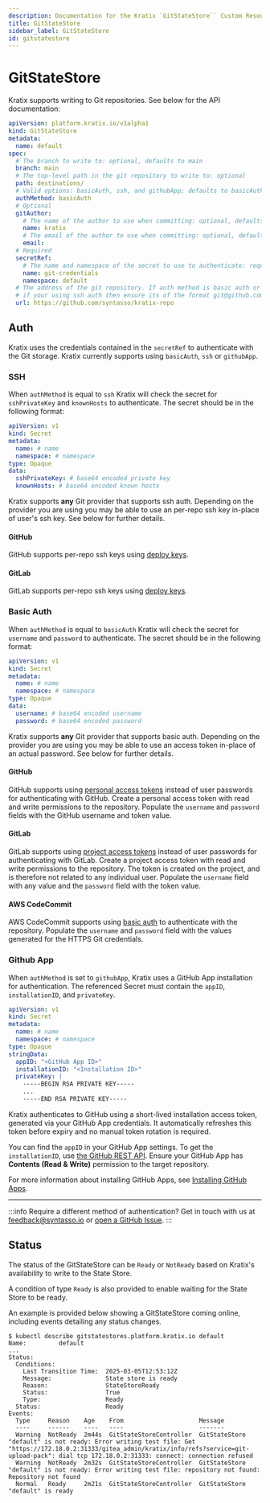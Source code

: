 ```yaml
---
description: Documentation for the Kratix `GitStateStore`` Custom Resource
title: GitStateStore
sidebar_label: GitStateStore
id: gitstatestore
---
```


# GitStateStore

Kratix supports writing to Git repositories. See below for the API documentation:

```yaml
apiVersion: platform.kratix.io/v1alpha1
kind: GitStateStore
metadata:
  name: default
spec:
  # The branch to write to: optional, defaults to main
  branch: main
  # The top-level path in the git repository to write to: optional
  path: destinations/
  # Valid options: basicAuth, ssh, and githubApp; defaults to basicAuth
  authMethod: basicAuth
  # Optional
  gitAuthor:
    # The name of the author to use when committing: optional, defaults to kratix
    name: kratix
    # The email of the author to use when committing: optional, defaults to empty
    email:
  # Required
  secretRef:
    # The name and namespace of the secret to use to authenticate: required
    name: git-credentials
    namespace: default
  # The address of the git repository. If auth method is basic auth or githubApp, use `http`/`https` format: required
  # if your using ssh auth then ensure its of the format git@github.com:<org>/<repo>.git
  url: https://github.com/syntasso/kratix-repo
```

## Auth

Kratix uses the credentials contained in the `secretRef` to authenticate with the
Git storage. Kratix currently supports using `basicAuth`, `ssh` or `githubApp`.

### SSH
When `authMethod` is equal to `ssh` Kratix will check the secret for `sshPrivateKey` and `knownHosts`
to authenticate. The secret should be in the following format:
```yaml
apiVersion: v1
kind: Secret
metadata:
  name: # name
  namespace: # namespace
type: Opaque
data:
  sshPrivateKey: # base64 encoded private key
  knownHosts: # base64 encoded known hosts
```
Kratix supports **any** Git provider that supports ssh auth. Depending on the provider
you are using you may be able to use an per-repo ssh key in-place of user's ssh key.
See below for further details.

#### GitHub
GitHub supports per-repo ssh keys using [deploy keys](https://docs.github.com/en/rest/deploy-keys/deploy-keys?apiVersion=2022-11-28).

#### GitLab
GitLab supports per-repo ssh keys using [deploy keys](https://docs.gitlab.com/ee/user/project/deploy_keys/).

### Basic Auth
When `authMethod` is equal to `basicAuth` Kratix will check the secret for `username`
and `password` to authenticate. The secret should be in the following format:

```yaml
apiVersion: v1
kind: Secret
metadata:
  name: # name
  namespace: # namespace
type: Opaque
data:
  username: # base64 encoded username
  password: # base64 encoded password
```

Kratix supports **any** Git provider that supports basic auth. Depending on the provider
you are using you may be able to use an access token in-place of an actual password.
See below for further details.

#### GitHub

GitHub supports using [personal access tokens](https://docs.github.com/en/authentication/keeping-your-account-and-data-secure/creating-a-personal-access-token)
instead of user passwords for authenticating with GitHub. Create a personal access token
with read and write permissions to the repository. Populate the `username` and `password`
fields with the GitHub username and token value.

#### GitLab

GitLab supports using [project access tokens](https://docs.gitlab.com/ee/user/project/settings/project_access_tokens.html)
instead of user passwords for authenticating with GitLab. Create a project access token
with read and write permissions to the repository. The token is created on the project, and is therefore
not related to any individual user. Populate the `username` field with any value and
the `password` field with the token value.

#### AWS CodeCommit

AWS CodeCommit supports using [basic
auth](https://docs.aws.amazon.com/codecommit/latest/userguide/setting-up-gc.html?icmpid=docs_acc_console_connect_np#setting-up-gc-iam)
to authenticate with the repository. Populate the `username` and `password`
field with the values generated for the HTTPS Git credentials.

### Github App

When `authMethod` is set to `githubApp`, Kratix uses a GitHub App installation for authentication.
The referenced Secret must contain the `appID`, `installationID`, and `privateKey`.
```yaml
apiVersion: v1
kind: Secret
metadata:
  name: # name
  namespace: # namespace
type: Opaque
stringData:
  appID: "<GitHub App ID>"
  installationID: "<Installation ID>"
  privateKey: |
    -----BEGIN RSA PRIVATE KEY-----
    ...
    -----END RSA PRIVATE KEY-----
```

Kratix authenticates to GitHub using a short-lived installation access token, generated via your GitHub App credentials.
It automatically refreshes this token before expiry and no manual token rotation is required.

You can find the `appID` in your GitHub App settings. To get the `installationID`, use [the GitHub REST API](https://docs.github.com/en/rest/apps/apps?apiVersion=2022-11-28#list-installations-for-the-authenticated-app).
Ensure your GitHub App has **Contents (Read & Write)** permission to the target repository.

For more information about installing GitHub Apps, see [Installing GitHub Apps](https://docs.github.com/en/developers/apps/managing-github-apps/installing-github-apps).

---

:::info
Require a different method of authentication? Get in touch with us at
[feedback@syntasso.io](mailto:feedback@syntasso.io?subject=Kratix%20Feedback)
or [open a GitHub Issue](https://github.com/syntasso/kratix/issues/new).
:::

## Status

The status of the GitStateStore can be `Ready` or `NotReady` based on Kratix's availability to write to the State Store.

A condition of type `Ready` is also provided to enable waiting for the State Store to be ready.

An example is provided below showing a GitStateStore coming online, including events detailing any status changes.

```
$ kubectl describe gitstatestores.platform.kratix.io default
Name:         default
...
Status:
  Conditions:
    Last Transition Time:  2025-03-05T12:53:12Z
    Message:               State store is ready
    Reason:                StateStoreReady
    Status:                True
    Type:                  Ready
  Status:                  Ready
Events:
  Type     Reason    Age    From                     Message
  ----     ------    ----   ----                     -------
  Warning  NotReady  2m44s  GitStateStoreController  GitStateStore "default" is not ready: Error writing test file: Get "https://172.18.0.2:31333/gitea_admin/kratix/info/refs?service=git-upload-pack": dial tcp 172.18.0.2:31333: connect: connection refused
  Warning  NotReady  2m32s  GitStateStoreController  GitStateStore "default" is not ready: Error writing test file: repository not found: Repository not found
  Normal   Ready     2m21s  GitStateStoreController  GitStateStore "default" is ready
```
